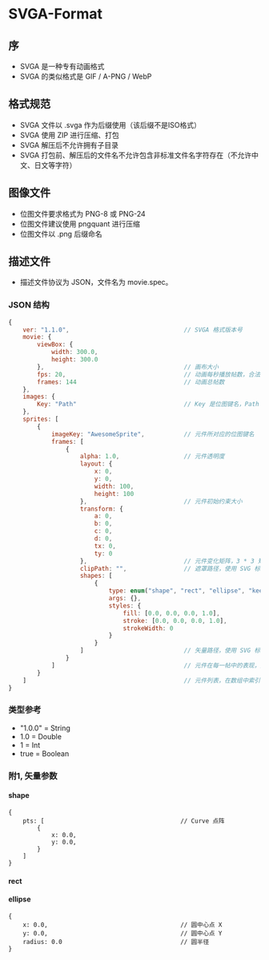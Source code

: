 # SVGA-Format

## 序

* SVGA 是一种专有动画格式
* SVGA 的类似格式是 GIF / A-PNG / WebP

## 格式规范

* SVGA 文件以 .svga 作为后缀使用（该后缀不是ISO格式）
* SVGA 使用 ZIP 进行压缩、打包
* SVGA 解压后不允许拥有子目录
* SVGA 打包前、解压后的文件名不允许包含非标准文件名字符存在（不允许中文、日文等字符）

## 图像文件

* 位图文件要求格式为 PNG-8 或 PNG-24
* 位图文件建议使用 pngquant 进行压缩
* 位图文件以 .png 后缀命名

## 描述文件

* 描述文件协议为 JSON，文件名为 movie.spec。

### JSON 结构

```js
{
    ver: "1.1.0",                                // SVGA 格式版本号
    movie: {
        viewBox: {
            width: 300.0,
            height: 300.0
        },                                       // 画布大小
        fps: 20,                                 // 动画每秒播放帖数，合法值是 [1, 2, 3, 5, 6, 10, 12, 15, 20, 30, 60] 中的任意一个。
        frames: 144                              // 动画总帖数                
    },
    images: {
        Key: "Path"                              // Key 是位图键名，Path 是位图文件名。
    },
    sprites: [
        {
            imageKey: "AwesomeSprite",           // 元件所对应的位图键名
            frames: [
                {
                    alpha: 1.0,                  // 元件透明度
                    layout: {
                        x: 0,
                        y: 0,
                        width: 100,
                        height: 100
                    },                           // 元件初始约束大小
                    transform: {
                        a: 0,
                        b: 0,
                        c: 0,
                        d: 0,
                        tx: 0,
                        ty: 0
                    },                           // 元件变化矩阵，3 * 3 矩阵中的具体含义，参照 CSS transform。
                    clipPath: "",                // 遮罩路径，使用 SVG 标准 Path 绘制图案进行 Mask 遮罩。
                    shapes: [
                        {
                            type: enum("shape", "rect", "ellipse", "keep"),  // 矢量类型
                            args: {},                                        // 矢量参数 [附1]
                            styles: {
                                fill: [0.0, 0.0, 0.0, 1.0],                  // 填充色, RGBA
                                stroke: [0.0, 0.0, 0.0, 1.0],                // 描边色, RGBA
                                strokeWidth: 0                               // 描边宽
                            }
                        }
                    ]                            // 矢量路径，使用 SVG 标准 Path 绘制图案，如果 shapes[0].type == "KEEP" 时，则使用上一帖进行绘制。
                }
            ]                                    // 元件在每一帖中的表现，对于某一帖中隐藏的元件，也需要使用一个对象进行占位。
        }
    ]                                            // 元件列表，在数组中索引值越大，代表层级越高。
}
```

### 类型参考
* "1.0.0" = String
* 1.0 = Double
* 1 = Int
* true = Boolean


### 附1, 矢量参数

#### shape
```
{
    pts: [                                      // Curve 点阵
        {
            x: 0.0,
            y: 0.0,
        }
    ]
}
```

#### rect

#### ellipse
```
{
    x: 0.0,                                     // 圆中心点 X
    y: 0.0,                                     // 圆中心点 Y
    radius: 0.0                                 // 圆半径
}
```